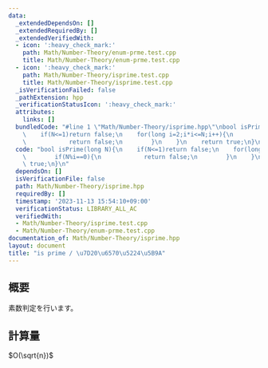 ```yaml
---
data:
  _extendedDependsOn: []
  _extendedRequiredBy: []
  _extendedVerifiedWith:
  - icon: ':heavy_check_mark:'
    path: Math/Number-Theory/enum-prme.test.cpp
    title: Math/Number-Theory/enum-prme.test.cpp
  - icon: ':heavy_check_mark:'
    path: Math/Number-Theory/isprime.test.cpp
    title: Math/Number-Theory/isprime.test.cpp
  _isVerificationFailed: false
  _pathExtension: hpp
  _verificationStatusIcon: ':heavy_check_mark:'
  attributes:
    links: []
  bundledCode: "#line 1 \"Math/Number-Theory/isprime.hpp\"\nbool isPrime(long N){\n\
    \    if(N<=1)return false;\n    for(long i=2;i*i<=N;i++){\n        if(N%i==0){\n\
    \            return false;\n        }\n    }\n    return true;\n}\n"
  code: "bool isPrime(long N){\n    if(N<=1)return false;\n    for(long i=2;i*i<=N;i++){\n\
    \        if(N%i==0){\n            return false;\n        }\n    }\n    return\
    \ true;\n}\n"
  dependsOn: []
  isVerificationFile: false
  path: Math/Number-Theory/isprime.hpp
  requiredBy: []
  timestamp: '2023-11-13 15:54:10+09:00'
  verificationStatus: LIBRARY_ALL_AC
  verifiedWith:
  - Math/Number-Theory/isprime.test.cpp
  - Math/Number-Theory/enum-prme.test.cpp
documentation_of: Math/Number-Theory/isprime.hpp
layout: document
title: "is prime / \u7D20\u6570\u5224\u5B9A"
---
```


## 概要
素数判定を行います。

## 計算量
$O(\sqrt{n})$


